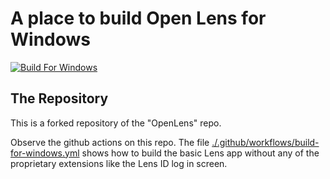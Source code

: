 # A place to build Open Lens for Windows

[![Build For Windows](https://github.com/JoelBirlingmairBeastCode/lens-without-lens-ID/actions/workflows/build-for-windows.yml/badge.svg?branch=stop-updating)](https://github.com/JoelBirlingmairBeastCode/lens-without-lens-ID/actions/workflows/build-for-windows.yml)

## The Repository

This is a forked repository of the "OpenLens" repo.

Observe the github actions on this repo.
The file [./.github/workflows/build-for-windows.yml](./.github/workflows/build-for-windows.yml) shows how to build the basic Lens app without any of the proprietary extensions like the Lens ID log in screen.
